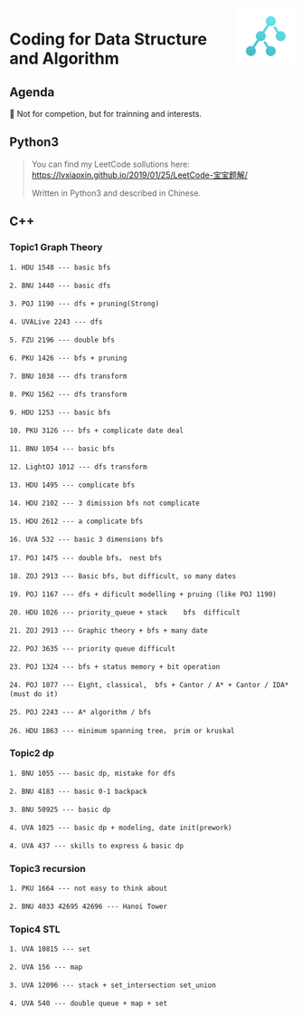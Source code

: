 <img src="tree.png" align="right" width=20% height=20%>

# Coding for Data Structure and Algorithm

## Agenda

🎈 Not for competion, but for trainning and interests.

## Python3

> You can find my LeetCode sollutions here: https://lvxiaoxin.github.io/2019/01/25/LeetCode-宝宝题解/
>
> Written in Python3 and described in Chinese.

## C++

### Topic1 Graph Theory

    1. HDU 1548 --- basic bfs

    2. BNU 1440 --- basic dfs

    3. POJ 1190 --- dfs + pruning(Strong)

    4. UVALive 2243 --- dfs

    5. FZU 2196 --- double bfs

    6. PKU 1426 --- bfs + pruning

    7. BNU 1038 --- dfs transform

    8. PKU 1562 --- dfs transform

    9. HDU 1253 --- basic bfs

    10. PKU 3126 --- bfs + complicate date deal 

    11. BNU 1054 --- basic bfs

    12. LightOJ 1012 --- dfs transform

    13. HDU 1495 --- complicate bfs

    14. HDU 2102 --- 3 dimission bfs not complicate
   
    15. HDU 2612 --- a complicate bfs

    16. UVA 532 --- basic 3 dimensions bfs

    17. POJ 1475 --- double bfs， nest bfs

    18. ZOJ 2913 --- Basic bfs, but difficult, so many dates

    19. POJ 1167 --- dfs + dificult modelling + pruing (like POJ 1190)

    20. HDU 1026 --- priority_queue + stack    bfs  difficult

    21. ZOJ 2913 --- Graphic theory + bfs + many date

    22. POJ 3635 --- priority queue difficult 

    23. POJ 1324 --- bfs + status memory + bit operation

    24. POJ 1077 --- Eight, classical,  bfs + Cantor / A* + Cantor / IDA* (must do it)

    25. POJ 2243 --- A* algorithm / bfs

    26. HDU 1863 --- minimum spanning tree， prim or kruskal

### Topic2 dp

    1. BNU 1055 --- basic dp, mistake for dfs

    2. BNU 4183 --- basic 0-1 backpack

    3. BNU 50925 --- basic dp

    4. UVA 1025 --- basic dp + modeling, date init(prework)

    4. UVA 437 --- skills to express & basic dp

### Topic3 recursion

    1. PKU 1664 --- not easy to think about

    2. BNU 4033 42695 42696 --- Hanoi Tower


### Topic4 STL

    1. UVA 10815 --- set

    2. UVA 156 --- map

    3. UVA 12096 --- stack + set_intersection set_union 

    4. UVA 540 --- double queue + map + set 
